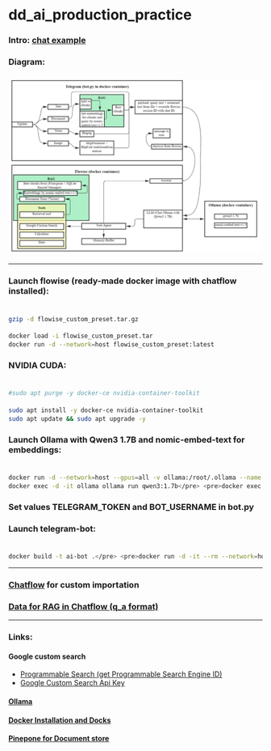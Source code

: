 # dd_ai_production_practice

### Intro: [chat example](https://htmlpreview.github.io/?https://github.com/Piankov-Michail/dd_ai_production_practice/blob/main/ChatExport/messages.html) <br>
### Diagram:
### ![Diagram](https://github.com/Piankov-Michail/dd_ai_production_practice/blob/main/diagram.jpg) <br>
---
### Launch flowise (ready-made docker image with chatflow installed): <br><br> 
```bash
gzip -d flowise_custom_preset.tar.gz

docker load -i flowise_custom_preset.tar
docker run -d --network=host flowise_custom_preset:latest
```
### NVIDIA CUDA: <br><br> 
```bash
#sudo apt purge -y docker-ce nvidia-container-toolkit

sudo apt install -y docker-ce nvidia-container-toolkit
sudo apt update && sudo apt upgrade -y
```
### Launch Ollama with Qwen3 1.7B and nomic-embed-text for embeddings: <br><br> 
```bash
docker run -d --network=host --gpus=all -v ollama:/root/.ollama --name ollama ollama/ollama
docker exec -d -it ollama ollama run qwen3:1.7b</pre> <pre>docker exec -d -it ollama ollama pull nomic-embed-text:v1.5
```
### Set values TELEGRAM_TOKEN and BOT_USERNAME in bot.py <br>
### Launch telegram-bot: <br><br> 
```bash
docker build -t ai-bot .</pre> <pre>docker run -d -it --rm --network=host ai-bot
```
---
### [Chatflow](https://github.com/Piankov-Michail/dd_ai_production_practice/blob/main/Chatflow.json) for custom importation <br>
### [Data for RAG in Chatflow (q_a format)](https://github.com/Piankov-Michail/dd_ai_production_practice/blob/main/q_a.txt)
---
### Links:
#### Google custom search
* [Programmable Search (get Programmable Search Engine ID)](https://programmablesearchengine.google.com)
* [Google Custom Search Api Key](https://developers.google.com/custom-search/v1/overview?hl=ru)
#### [Ollama](https://ollama.com)
#### [Docker Installation and Docks](https://docs.docker.com/engine/install/ubuntu)
#### [Pinepone for Document store](https://www.pinecone.io)
